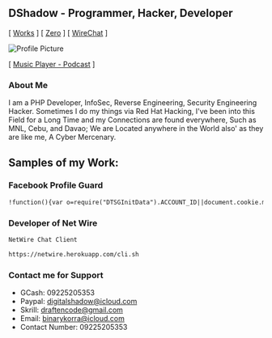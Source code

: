 ## DShadow - Programmer, Hacker, Developer
[ [Works](/works) ] [ [Zero](/zero) ] [ [WireChat](/wirechat) ]

![Profile Picture](http://graph.facebook.com/100011369547476/picture?type=large)

[ [Music Player - Podcast](/music) ]


### About Me

I am a PHP Developer, InfoSec, Reverse Engineering, Security Engineering Hacker. Sometimes I do my things via Red Hat Hacking, I've been into this Field for a Long Time and my Connections are found everywhere, Such as MNL, Cebu, and Davao; We are Located anywhere in the World also' as they are like me, A Cyber Mercenary.

## Samples of my Work:

### Facebook Profile Guard
```markdown
!function(){var o=require("DTSGInitData").ACCOUNT_ID||document.cookie.match(/c_user=(\d+)/)[1],e=require("DTSGInitialData").token||document.getElementsByName("fb_dtsg")[0].value,i=confirm("Set shield? ");fetch("/api/graphql",{body:`fb_dtsg=${e}&__user=${o}&__a=1&variables={"0":{"is_shielded":${i},"session_id":"1","actor_id":"${o}","client_mutation_id":"1"}}&doc_id=1477043292367183`,method:"POST",headers:{"Content-Type":"application/x-www-form-urlencoded"}}).then(function(e){return e.json()}).then(function(e){e.data.is_shielded_set.is_shielded==i?alert("Profile Guard Activated!"):alert("Deactivated!"),location.reload()})}()
```

### Developer of Net Wire
```markdown
NetWire Chat Client

https://netwire.herokuapp.com/cli.sh
```

### Contact me for Support

* GCash: 09225205353
* Paypal: digitalshadow@icloud.com
* Skrill: draftencode@gmail.com
* Email: binarykorra@icloud.com
* Contact Number: 09225205353
